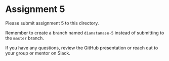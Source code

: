 # Assignment 5

Please submit assignment 5 to this directory.

Remember to create a branch named `dianatanase-5` 
instead of submitting to the `master` branch.

If you have any questions, review the GitHub presentation or reach
out to your group or mentor on Slack.
